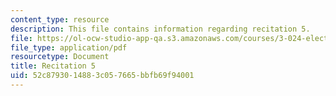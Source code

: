 ```yaml
---
content_type: resource
description: This file contains information regarding recitation 5.
file: https://ol-ocw-studio-app-qa.s3.amazonaws.com/courses/3-024-electronic-optical-and-magnetic-properties-of-materials-spring-2013/52c8793014883c057665bbfb69f94001_MIT3_024S13_2012rec5.pdf
file_type: application/pdf
resourcetype: Document
title: Recitation 5
uid: 52c87930-1488-3c05-7665-bbfb69f94001
---
```

